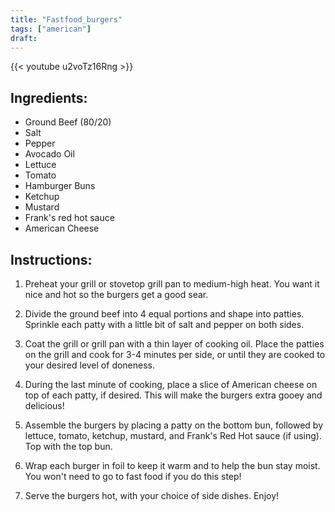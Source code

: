 ```yaml
---
title: "Fastfood_burgers"
tags: ["american"]
draft: 
---
```


{{< youtube u2voTz16Rng >}}

## Ingredients:

-   Ground Beef (80/20)
-   Salt
-   Pepper
-   Avocado Oil
-   Lettuce
-   Tomato
-   Hamburger Buns
-   Ketchup
-   Mustard
-   Frank's red hot sauce
-   American Cheese

## Instructions:

1.  Preheat your grill or stovetop grill pan to medium-high heat. You want it nice and hot so the burgers get a good sear.
    
2.  Divide the ground beef into 4 equal portions and shape into patties. Sprinkle each patty with a little bit of salt and pepper on both sides.
    
3.  Coat the grill or grill pan with a thin layer of cooking oil. Place the patties on the grill and cook for 3-4 minutes per side, or until they are cooked to your desired level of doneness.
    
4.  During the last minute of cooking, place a slice of American cheese on top of each patty, if desired. This will make the burgers extra gooey and delicious!
    
5.  Assemble the burgers by placing a patty on the bottom bun, followed by lettuce, tomato, ketchup, mustard, and Frank's Red Hot sauce (if using). Top with the top bun.
    
6.  Wrap each burger in foil to keep it warm and to help the bun stay moist. You won't need to go to fast food if you do this step!
    
7.  Serve the burgers hot, with your choice of side dishes. Enjoy!